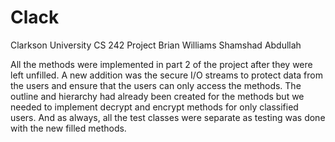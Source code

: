 # Clack
Clarkson University CS 242 Project
Brian Williams 
Shamshad Abdullah 

  All the methods were implemented in part 2 of the project after they were left unfilled. A new addition was the secure I/O streams to protect data from the users and ensure that the users can only access the methods. The outline and hierarchy had already been created for the methods but we needed to implement decrypt and encrypt methods for only classified users. And as always, all the test classes were separate as testing was done with the new filled methods. 

